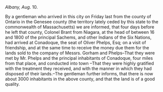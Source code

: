 *Albany, Aug*. 10.By a gentleman who arrived in this city on Friday last from the county of
                    Ontario in the Genesee county (the territory lately ceded by this
                    state to the commonwealth of Massachusetts) we are informed, that four
                    days before he left that county, Colonel Brant from Niagara, at the
                    head of between 16 and 1800 of the principal Sachems, and other
                    Indians of the Six Nations, had arrived at Conadoque, the seat of Oliver
                    Phelps, Esq; on a visit of friendship, and at the same time to receive
                    the money due them for the lands sold to the company of Messrs. Gorham and
                    Phelps–That they were met by Mr. Phelps and the principal
                    inhabitants of Conadoque, four miles from that place, and conducted into
                    town –That they were highly gratified with the treatment they received, and with the manner in which they had disposed of
                    their lands.–The gentleman further informs, that there is
                    now about 3000 inhabitants in the above county, and that the land is
                    of a good quality.